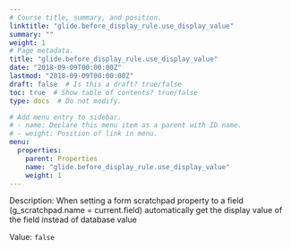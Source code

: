 ```yaml
---
# Course title, summary, and position.
linktitle: "glide.before_display_rule.use_display_value"
summary: ""
weight: 1
# Page metadata.
title: "glide.before_display_rule.use_display_value"
date: "2018-09-09T00:00:00Z"
lastmod: "2018-09-09T00:00:00Z"
draft: false  # Is this a draft? true/false
toc: true  # Show table of contents? true/false
type: docs  # Do not modify.

# Add menu entry to sidebar.
# - name: Declare this menu item as a parent with ID name.
# - weight: Position of link in menu.
menu:
  properties:
    parent: Properties
    name: "glide.before_display_rule.use_display_value"
    weight: 1
---
```


Description: When setting a form scratchpad property to a field (g_scratchpad.name = current.field) automatically get the display value of the field instead of database value


Value: `false`